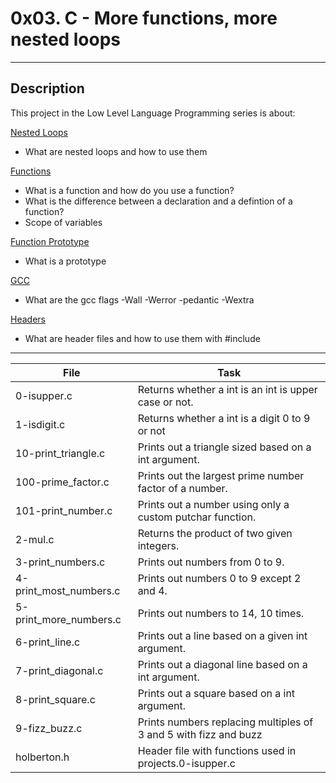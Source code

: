 # 0x03. C - More functions, more nested loops
---
## Description

This project in the Low Level Language Programming series is about:

[Nested Loops](https://www.youtube.com/watch?v=Z3iGeQ1gIss)
* What are nested loops and how to use them

[Functions](http://www.tutorialspoint.com/cprogramming/c_functions.htm)
* What is a function and how do you use a function?
* What is the difference between a declaration and a defintion of a function?
* Scope of variables

[Function Prototype](https://www.geeksforgeeks.org/what-is-the-purpose-of-a-function-prototype/)
* What is a prototype

[GCC](https://linux.die.net/man/1/gcc)
* What are the gcc flags -Wall -Werror -pedantic -Wextra

[Headers](https://www.tutorialspoint.com/cprogramming/c_header_files.htm)
* What are header files and how to use them with #include

---
File | Task
---|---
0-isupper.c | Returns whether a int is an int is upper case or not.
1-isdigit.c | Returns whether a int is a digit 0 to 9 or not
10-print_triangle.c | Prints out a triangle sized based on a int argument.
100-prime_factor.c | Prints out the largest prime number factor of a number.
101-print_number.c | Prints out a number using only a custom putchar function.
2-mul.c | Returns the product of two given integers.
3-print_numbers.c | Prints out numbers from 0 to 9.
4-print_most_numbers.c | Prints out numbers 0 to 9 except 2 and 4.
5-print_more_numbers.c | Prints out numbers to 14, 10 times.
6-print_line.c | Prints out a line based on a given int argument.
7-print_diagonal.c | Prints out a diagonal line based on a int argument.
8-print_square.c | Prints out a square based on a int argument.
9-fizz_buzz.c | Prints numbers replacing multiples of 3 and 5 with fizz and buzz
 holberton.h | Header file with functions used in projects.0-isupper.c | Function that checks for upper case on given int.

